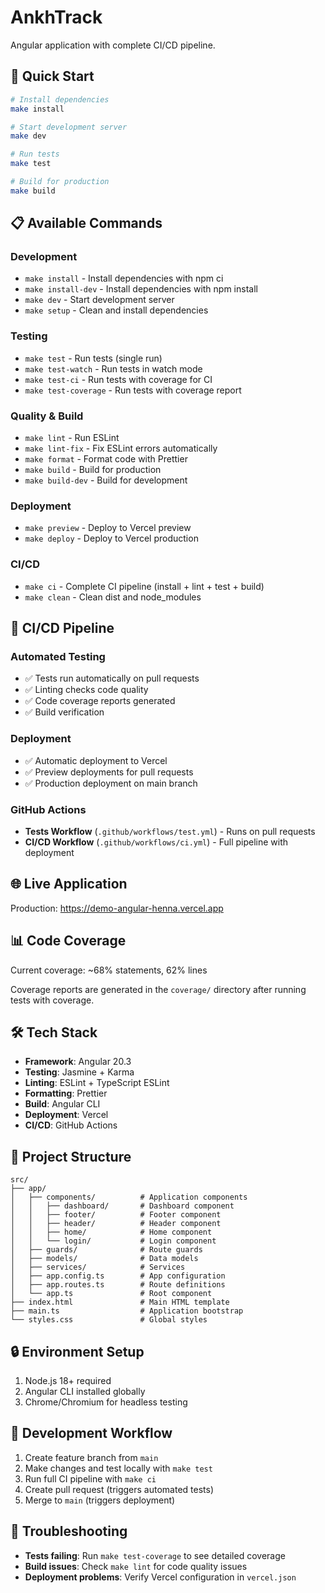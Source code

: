 # AnkhTrack

Angular application with complete CI/CD pipeline.

## 🚀 Quick Start

```bash
# Install dependencies
make install

# Start development server
make dev

# Run tests
make test

# Build for production
make build
```

## 📋 Available Commands

### Development
- `make install` - Install dependencies with npm ci
- `make install-dev` - Install dependencies with npm install
- `make dev` - Start development server
- `make setup` - Clean and install dependencies

### Testing
- `make test` - Run tests (single run)
- `make test-watch` - Run tests in watch mode
- `make test-ci` - Run tests with coverage for CI
- `make test-coverage` - Run tests with coverage report

### Quality & Build
- `make lint` - Run ESLint
- `make lint-fix` - Fix ESLint errors automatically
- `make format` - Format code with Prettier
- `make build` - Build for production
- `make build-dev` - Build for development

### Deployment
- `make preview` - Deploy to Vercel preview
- `make deploy` - Deploy to Vercel production

### CI/CD
- `make ci` - Complete CI pipeline (install + lint + test + build)
- `make clean` - Clean dist and node_modules

## 🔧 CI/CD Pipeline

### Automated Testing
- ✅ Tests run automatically on pull requests
- ✅ Linting checks code quality
- ✅ Code coverage reports generated
- ✅ Build verification

### Deployment
- ✅ Automatic deployment to Vercel
- ✅ Preview deployments for pull requests
- ✅ Production deployment on main branch

### GitHub Actions
- **Tests Workflow** (`.github/workflows/test.yml`) - Runs on pull requests
- **CI/CD Workflow** (`.github/workflows/ci.yml`) - Full pipeline with deployment

## 🌐 Live Application

Production: https://demo-angular-henna.vercel.app

## 📊 Code Coverage

Current coverage: ~68% statements, 62% lines

Coverage reports are generated in the `coverage/` directory after running tests with coverage.

## 🛠️ Tech Stack

- **Framework**: Angular 20.3
- **Testing**: Jasmine + Karma
- **Linting**: ESLint + TypeScript ESLint
- **Formatting**: Prettier
- **Build**: Angular CLI
- **Deployment**: Vercel
- **CI/CD**: GitHub Actions

## 📁 Project Structure

```
src/
├── app/
│   ├── components/          # Application components
│   │   ├── dashboard/       # Dashboard component
│   │   ├── footer/          # Footer component
│   │   ├── header/          # Header component
│   │   ├── home/            # Home component
│   │   └── login/           # Login component
│   ├── guards/              # Route guards
│   ├── models/              # Data models
│   ├── services/            # Services
│   ├── app.config.ts        # App configuration
│   ├── app.routes.ts        # Route definitions
│   └── app.ts               # Root component
├── index.html               # Main HTML template
├── main.ts                  # Application bootstrap
└── styles.css               # Global styles
```

## 🔒 Environment Setup

1. Node.js 18+ required
2. Angular CLI installed globally
3. Chrome/Chromium for headless testing

## 📝 Development Workflow

1. Create feature branch from `main`
2. Make changes and test locally with `make test`
3. Run full CI pipeline with `make ci`
4. Create pull request (triggers automated tests)
5. Merge to `main` (triggers deployment)

## 🐛 Troubleshooting

- **Tests failing**: Run `make test-coverage` to see detailed coverage
- **Build issues**: Check `make lint` for code quality issues
- **Deployment problems**: Verify Vercel configuration in `vercel.json`